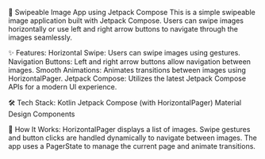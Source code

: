 📱 Swipeable Image App using Jetpack Compose
This is a simple swipeable image application built with Jetpack Compose. Users can swipe images horizontally or use left and right arrow buttons to navigate through the images seamlessly.


✨ Features:
Horizontal Swipe: Users can swipe images using gestures.
Navigation Buttons: Left and right arrow buttons allow navigation between images.
Smooth Animations: Animates transitions between images using HorizontalPager.
Jetpack Compose: Utilizes the latest Jetpack Compose APIs for a modern UI experience.


🛠️ Tech Stack:
Kotlin
Jetpack Compose (with HorizontalPager)
Material Design Components


🚀 How It Works:
HorizontalPager displays a list of images.
Swipe gestures and button clicks are handled dynamically to navigate between images.
The app uses a PagerState to manage the current page and animate transitions.
